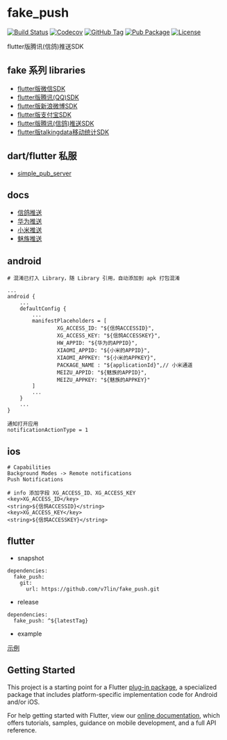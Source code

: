 # fake_push

[![Build Status](https://cloud.drone.io/api/badges/v7lin/fake_push/status.svg)](https://cloud.drone.io/v7lin/fake_push)
[![Codecov](https://codecov.io/gh/v7lin/fake_push/branch/master/graph/badge.svg)](https://codecov.io/gh/v7lin/fake_push)
[![GitHub Tag](https://img.shields.io/github/tag/v7lin/fake_push.svg)](https://github.com/v7lin/fake_push/releases)
[![Pub Package](https://img.shields.io/pub/v/fake_push.svg)](https://pub.dartlang.org/packages/fake_push)
[![License](https://img.shields.io/badge/License-Apache%202.0-blue.svg)](https://github.com/v7lin/fake_push/blob/master/LICENSE)

flutter版腾讯(信鸽)推送SDK

## fake 系列 libraries

* [flutter版微信SDK](https://github.com/v7lin/fake_wechat)
* [flutter版腾讯(QQ)SDK](https://github.com/v7lin/fake_tencent)
* [flutter版新浪微博SDK](https://github.com/v7lin/fake_weibo)
* [flutter版支付宝SDK](https://github.com/v7lin/fake_alipay)
* [flutter版腾讯(信鸽)推送SDK](https://github.com/v7lin/fake_push)
* [flutter版talkingdata移动统计SDK](https://github.com/v7lin/fake_analytics)

## dart/flutter 私服

* [simple_pub_server](https://github.com/v7lin/simple_pub_server)

## docs

* [信鸽推送](https://xg.qq.com/)
* [华为推送](https://developer.huawei.com/consumer/cn/console#/openCard/AppService/6)
* [小米推送](https://dev.mi.com/console/appservice/push.html)
* [魅族推送](https://open.flyme.cn/open-web/views/push.html)

## android

````
# 混淆已打入 Library，随 Library 引用，自动添加到 apk 打包混淆
````

````
...
android {
    ...
    defaultConfig {
        ...
        manifestPlaceholders = [
                XG_ACCESS_ID: "${信鸽ACCESSID}",
                XG_ACCESS_KEY: "${信鸽ACCESSKEY}",
                HW_APPID: "${华为的APPID}",
                XIAOMI_APPID: "${小米的APPID}",
                XIAOMI_APPKEY: "${小米的APPKEY}",
                PACKAGE_NAME : "${applicationId}",// 小米通道
                MEIZU_APPID: "${魅族的APPID}",
                MEIZU_APPKEY: "${魅族的APPKEY}"
        ]
        ...
    }
    ...
}
````

````
通知打开应用
notificationActionType = 1
````

## ios

````
# Capabilities
Background Modes -> Remote notifications
Push Notifications
````

````
# info 添加字段 XG_ACCESS_ID、XG_ACCESS_KEY
<key>XG_ACCESS_ID</key>
<string>${信鸽ACCESSID}</string>
<key>XG_ACCESS_KEY</key>
<string>${信鸽ACCESSKEY}</string>
````

## flutter

* snapshot

````
dependencies:
  fake_push:
    git:
      url: https://github.com/v7lin/fake_push.git
````

* release

````
dependencies:
  fake_push: ^${latestTag}
````

* example

[示例](./example/lib/main.dart)

## Getting Started

This project is a starting point for a Flutter
[plug-in package](https://flutter.io/developing-packages/),
a specialized package that includes platform-specific implementation code for
Android and/or iOS.

For help getting started with Flutter, view our 
[online documentation](https://flutter.io/docs), which offers tutorials, 
samples, guidance on mobile development, and a full API reference.
